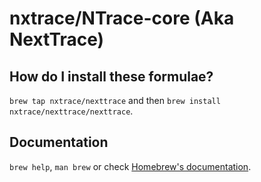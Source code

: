 # nxtrace/NTrace-core (Aka NextTrace)

## How do I install these formulae?

`brew tap nxtrace/nexttrace` and then `brew install nxtrace/nexttrace/nexttrace`.

## Documentation

`brew help`, `man brew` or check [Homebrew's documentation](https://docs.brew.sh).

